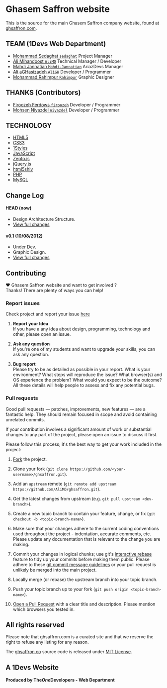 # Ghasem Saffron website
This is the source for the main Ghasem Saffron company website, found at [ghsaffron.com](http://ghsaffron.com).  

## TEAM (1Devs Web Department)
* [Mohammad Sedaghat `sedaghat`](https://github.com/sedaghat) Project Manager
* [Ali Mihandoost `AliMD`](https://github.com/AliMD) Technical Manager / Developer
* [Mahdi Jannatian `Mahdi-Jannatian`](https://github.com/Mahdi-Jannatian) AriazDevs Manager
* [Ali aGHasizadeh `AliGH`](https://github.com/AliGH) Developer / Programmer
* [Mohammad Rahimpur `Rahimpur`](http://127.0.0.1) Graphic Designer

## THANKS (Contributors)
* [Firoozeh Ferdows `firoozeh`](https://github.com/firoozeh) Developer / Programmer
* [Mohsen Niyazdel `niyazdel`](https://github.com/niyazdel) Developer / Programmer


## TECHNOLOGY
* [HTML5](http://ali.md/wiki/html5)
* [CSS3](http://ali.md/css3ref)
* [1Styles](http://ali.md/1styles)
* [JavaScript](http://ali.md/wiki/javascript)
* [Zepto.js](http://ali.md/zepto.js)
* [jQuery.js](http://ali.md/jquery.js)
* [html5shiv](http://ali.md/html5shiv)
* [PHP](http://ali.md/php/)
* [MySQL](http://ali.md/wiki/mysql)

## Change Log

#### HEAD (now)
  * Design Architecture Structure.
  * [View full changes](https://github.com/AliMD/ghsaffron/compare/v0.1...master)

#### v0.1 (10/08/2012)
  * Under Dev.
  * Graphic Design.
  * [View full changes](https://github.com/AliMD/ghsaffron/compare/a36063436b07e4a454988886b501311b7c4a08ae...faab5824274a446ba1574d2f8be6ee273faeb78f)

## Contributing
♥ Ghasem Saffron website and want to get involved ?  
Thanks! There are plenty of ways you can help!  

### Report issues
Check project and report your issue [here](https://github.com/AliMD/ghsaffron/issues)    

1. **Report your Idea**  
  If you have a any idea about design, programming, technology and other, please open an issue.
  
1. **Ask any question**  
  If you're one of my students and want to upgrade your skills, you can ask any question.  
  
1. **Bug report**  
  Please try to be as detailed as possible in your report. What is your
environment? What steps will reproduce the issue? What browser(s) and OS
experience the problem? What would you expect to be the outcome? All these
details will help people to assess and fix any potential bugs.
  
### Pull requests  

Good pull requests — patches, improvements, new features — are a fantastic
help. They should remain focused in scope and avoid containing unrelated commits.

If your contribution involves a significant amount of work or substantial
changes to any part of the project, please open an issue to discuss it first.

Please follow this process; it's the best way to get your work included in the project:

1. [Fork](http://help.github.com/fork-a-repo/) the project.

2. Clone your fork (`git clone
   https://github.com/<your-username>/ghsaffron.git`).

3. Add an `upstream` remote (`git remote add upstream
   https://github.com/AliMD/ghsaffron.git`).

4. Get the latest changes from upstream (e.g. `git pull upstream
   <dev-branch>`).

5. Create a new topic branch to contain your feature, change, or fix (`git
   checkout -b <topic-branch-name>`).

6. Make sure that your changes adhere to the current coding conventions used
   throughout the project - indentation, accurate comments, etc. Please update
   any documentation that is relevant to the change you are making.

7. Commit your changes in logical chunks; use git's [interactive
   rebase](https://help.github.com/articles/interactive-rebase) feature to tidy
   up your commits before making them public. Please adhere to these [git commit
   message
   guidelines](http://tbaggery.com/2008/04/19/a-note-about-git-commit-messages.html)
   or your pull request is unlikely be merged into the main project.

8. Locally merge (or rebase) the upstream branch into your topic branch.

9. Push your topic branch up to your fork (`git push origin
   <topic-branch-name>`).

10. [Open a Pull Request](http://help.github.com/send-pull-requests/) with a
    clear title and description. Please mention which browsers you tested in.

## All rights reserved ###
Please note that ghsaffron.com is a curated site and that we reserve the right to refuse any listing for any reason.  
  
The [ghsaffron.co](http://ghsaffron.com) source code is released under [MIT License](http://opensource.org/licenses/MIT).  

## A 1Devs Website
#### Produced by The<i>One</i>Developers - Web Department  
